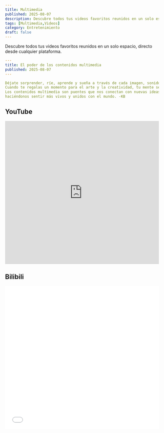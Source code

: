 ```yaml
---
title: Multimedia
published: 2025-08-07
description: Descubre todos tus videos favoritos reunidos en un solo espacio, directo desde cualquier plataforma.
tags: [Multimedia,Videos]
category: Entretenimiento
draft: false
---
```


Descubre todos tus videos favoritos reunidos en un solo espacio, directo desde cualquier plataforma.

```yaml
---
title: El poder de los contenidos multimedia
published: 2025-08-07
---

Déjate sorprender, ríe, aprende y sueña a través de cada imagen, sonido o historia.
Cuando te regalas un momento para el arte y la creatividad, tu mente se expande y tu alma sonríe.
Los contenidos multimedia son puentes que nos conectan con nuevas ideas, culturas y emociones,
haciéndonos sentir más vivos y unidos con el mundo. -KB
```

## YouTube

<iframe width="100%" height="468" src="https://www.youtube.com/embed/5gIf0_xpFPI?si=N1WTorLKL0uwLsU_" title="YouTube video player" frameborder="0" allow="accelerometer; autoplay; clipboard-write; encrypted-media; gyroscope; picture-in-picture; web-share" allowfullscreen></iframe>

## Bilibili

<iframe width="100%" height="468" src="//player.bilibili.com/player.html?bvid=BV1fK4y1s7Qf&p=1" scrolling="no" border="0" frameborder="no" framespacing="0" allowfullscreen="true"> </iframe>
